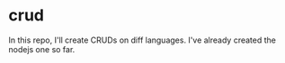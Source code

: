 # crud

In this repo, I'll create CRUDs on diff languages.
I've already created the nodejs one so far.